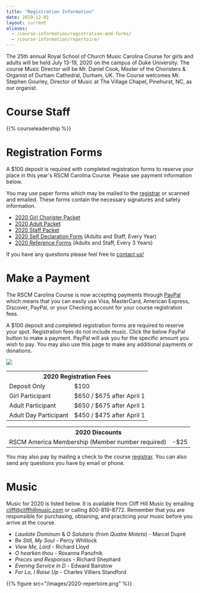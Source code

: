 ```yaml
---
title: "Registration Information"
date: 2019-12-01
layout: current
aliases:
  - /course-information/registration-and-forms/
  - /course-information/repertoire/
---
```


The 25th annual Royal School of Church Music Carolina Course for girls and
adults will be held July 13-19, 2020 on the campus of Duke University.  The
course Music Director will be Mr. Daniel Cook, Master of the Choristers &
Organist of Durham Cathedral, Durham, UK.  The Course welcomes Mr. Stephen
Gourley, Director of Music at The Village Chapel, Pinehurst, NC, as our
organist.

<!--
Maps:

* [Printable PDF][22] of St. Mary's School Campus
* [Google Online Map][23]
-->

# Course Staff

{{% courseleadership %}}

# Registration Forms

<!--
<div class="alert alert-warning" role="alert">
The 2019 RSCM Carolina Course is now <b>at capacity</b> for all participants.
Please email us to ask about the wait list.  Or, visit the
<a href="https://www.stje.org/rscm">Charlotte Training Course</a> website for availability at our sister course!
</div>
-->

<!--
We encourage you to submit your registration forms electronically using
Google Forms.

<p class="text-center">
<a class="btn btn-primary btn-lg" href="https://docs.google.com/forms/d/1nhtzrPEbuR0GdUdxgR74m8Yl6oqpvn2gpmaV_8T1afI">Register Online!</a>
</p>

When registering electronically the following forms must also be completed
and either mailed or sent via scan / photo to the [registrar][7].  When
completed these forms contain signatures and safety information that is
kept on file by the RSCM America.

* [Girl Participant Signature Page][13]
* [Adult/Staff Participant Signature Page][12]
* [Self Declaration Form][5] (Adults and Staff Only)
* [Reference Forms][4] (Adults and Staff Only, Every 3 Years)

Staff members are also required to register and submit the above forms.
-->

A $100 deposit is required with completed registration forms to reserve
your place in this year's RSCM Carolina Course.  Please see payment information
below.

You may use paper forms which may be mailed to the [registrar][7]
or scanned and emailed.  These forms contain the necessary signatures and
safety information.

* [2020 Girl Chorister Packet][1]
* [2020 Adult Packet][2]
* [2020 Staff Packet][3]
* [2020 Self Declaration Form][5] (Adults and Staff, Every Year)
* [2020 Reference Forms][4] (Adults and Staff, Every 3 Years)

If you have any questions please feel free to [contact us!][7]

# Make a Payment

The RSCM Carolina Course is now accepting payments through [PayPal][20]
which means that you can easily use Visa, MasterCard, American Express,
Discover, PayPal, or your Checking account for your course registration fees.

A $100 deposit and completed registration forms are required to reserve
your spot.  Registration fees do not include music.  Click the below
PayPal button to make a payment.  PayPal will ask you for the specific
amount you wish to pay.  You may also use this page to make any additional
payments or donations.

<p class="text-center">
<a href="https://www.paypal.com/cgi-bin/webscr?cmd=_s-xclick&hosted_button_id=4BLB7ZJ45CR8E"><img src="https://www.paypalobjects.com/en_US/i/btn/btn_paynow_LG.gif" /></a>
</p>

<table class="table">
<tr><th colspan="2">2020 Registration Fees</th></tr>
<tr><td>Deposit Only</td><td>$100</td></tr>
<tr><td>Girl Participant</td><td>$650 / $675 after April 1</td></tr>
<tr><td>Adult Participant</td><td>$650 / $675 after April 1</td></tr>
<tr><td>Adult Day Participant</td><td>$450 / $475 after April 1</td></tr>
</table>

<table class="table">
<tr><th colspan="2">2020 Discounts</th></tr>
<tr><td>RSCM America Membership (Member number required)</td><td>-$25</td></tr>
</table>

You may also pay by mailing a check to the course [registrar][7].  You
can also send any questions you have by email or phone.

# Music

Music for 2020 is listed below.  It is available from Cliff Hill Music by
emailing <a href="mailto:cliff@cliffhillmusic.com">cliff@cliffhillmusic.com</a>
or calling 800-819-8772.  Remember that you are responsible for purchasing,
obtaining, and practicing your music before you arrive at the course.

* *Laudate Dominum* & *O Salutaris* (from *Quatre Motets*) - Marcel Dupré
* *Be Still, My Soul* - Percy Whitlock
* *View Me, Lord* - Richard Lloyd
* *O hearken thou* - Roxanna Panufnik
* *Preces and Responses* - Richard Shephard
* *Evening Service in D* - Edward Bairstow
* *For Lo, I Raise Up* - Charles Villiers Standford

{{% figure src="/images/2020-repertoire.png" %}}

[1]: /pdf/2020/chorister-packet-2020.pdf
[2]: /pdf/2020/adult-packet-2020.pdf
[3]: /pdf/2020/staff-packet-2020.pdf
[4]: /pdf/2016/Reference_Form.pdf
[5]: /pdf/2016/Self_Declaration_Form.pdf
[7]: /contact
[20]: https://www.paypal.com/home
[21]: cliff@cliffhillmusic.com
[22]: /pdf/st-marys-campus-map.pdf
[23]: https://www.google.com/maps/place/Saint+Mary's+School/@35.7828446,-78.6551186,17z/data=!3m1!4b1!4m2!3m1!1s0x89ac5f630bc17a43:0xf4e7b6d05fd3b619
